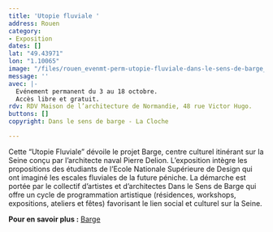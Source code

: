 ```yaml
---
title: 'Utopie fluviale '
address: Rouen
category:
- Exposition
dates: []
lat: "49.43971"
lon: "1.10065"
image: "/files/rouen_evenmt-perm-utopie-fluviale-dans-le-sens-de-barge_la-cloche.jpg"
message: ''
avec: |-
  Evénement permanent du 3 au 18 octobre.
  Accès libre et gratuit.
rdv: RDV Maison de l’architecture de Normandie, 48 rue Victor Hugo.
buttons: []
copyright: Dans le sens de barge - La Cloche

---
```

Cette “Utopie Fluviale” dévoile le projet Barge, centre culturel itinérant sur la Seine conçu par l’architecte naval Pierre Delion. L’exposition intègre les propositions des étudiants de l’Ecole Nationale Supérieure de Design qui ont imaginé les escales fluviales de la future péniche. La démarche est portée par le collectif d’artistes et d’architectes Dans le Sens de Barge qui offre un cycle de programmation artistique (résidences, workshops, expositions, ateliers et fêtes) favorisant le lien social et culturel sur la Seine.

**Pour en savoir plus :** [Barge](https://barge.mobi/author/jameshbarge/)
